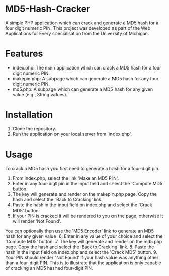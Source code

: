 # MD5-Hash-Cracker
A simple PHP application which can crack and generate a MD5 hash for a four digit numeric PIN. This project was developed as part of the Web Applications for Every specialisation from the University of Michigan.

# Features
- index.php: The main application which can crack a MD5 hash for a four digit numeric PIN.
- makepin.php: A subpage which can generate a MD5 hash for any four digit numeric PIN.
- md5.php: A subpage which can generate a MD5 hash for any given value (e.g., String values).

# Installation
1. Clone the repository.
2. Run the application on your local server from 'index.php'.

# Usage
To crack a MD5 hash you first need to generate a hash for a four-digit pin. 
1. From index.php, select the link 'Make an MD5 PIN'.
2. Enter in any four-digt pin in the input field and select the 'Compute MD5' button.
3. The key will generate and render on the makepin.php page. Copy the hash and select the 'Back to Cracking' link.
4. Paste the hash in the input field on index.php and select the 'Crack MD5' button.
5. If your PIN is cracked it will be rendered to you on the page, otherwise it will render 'Not Found'.

You can optionally then use the 'MD5 Encoder' link to generate an MD5 hash for any given value.
6. Enter in any value of your choice and select the 'Compute MD5' button.
7. The key will generate and render on the md5.php page. Copy the hash and select the 'Back to Cracking' link.
8. Paste the hash in the input field on index.php and select the 'Crack MD5' button.
9. Your PIN should render 'Not Found' if your hash value was anything other than a four-digit PIN. 
This is to illustrate that the application is only capable of cracking an MD5 hashed four-digit PIN.
